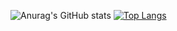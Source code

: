 ![Anurag's GitHub stats](https://github-readme-stats.vercel.app/api?username=ThePilot4571&show_icons=true&theme=holi)
[![Top Langs](https://github-readme-stats.vercel.app/api/top-langs/?username=ThePilot4571&theme=holi)](https://github.com/anuraghazra/github-readme-stats)
